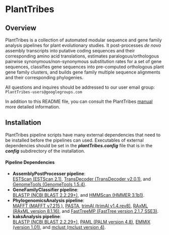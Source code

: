 # PlantTribes
## Overview
PlantTribes is a collection of automated modular sequence and gene family  analysis pipelines for plant evolutionary studies. It post-processes *de novo* assembly transcripts into putative coding sequences and their corresponding amino acid translations, estimates paralogous/orthologous pairwise synonymous/non-synonymous substitution rates for a set of gene sequences, classifies gene sequences into pre-computed orthologous plant gene family clusters, and builds gene family multiple sequence alignments and their corresponding phylogenies.

All questions and inquires should be addressed to our user email group: `PlantTribes-users@googlegroups.com`

In addition to this README file, you can consult the PlantTribes [manual](docs/PlantTribes_manual.md) more detailed information.

## Installation
PlantTribes pipeline scripts have many external dependencies that need to be installed before the pipelines can used. Executables of external dependencies should be set in the **_plantTribes.config_** file that is in the **_config_** subdirectory of the installation. 
#### Pipeline Dependencies
- **AssemblyPostProcesser pipeline**:  
[ESTScan (ESTScan 2.1)](http://estscan.sourceforge.net/), [TransDecoder (TransDecoder v2.0.1)](https://github.com/TransDecoder/TransDecoder/releases), and [GenomeTools (GenomeTools 1.5.4)](http://genometools.org/).
- **GeneFamilyClassifier pipeline**:  
[BLASTP (NCBI BLAST 2.2.29+)](http://blast.ncbi.nlm.nih.gov/Blast.cgi?PAGE_TYPE=BlastDocs&DOC_TYPE=Download), and [HMMScan (HMMER 3.1b1)](http://hmmer.janelia.org/).
- **PhylogenomicsAnalysis pipeline**:  
[MAFFT (MAFFT v7.215 )](http://mafft.cbrc.jp/alignment/software/), [PASTA](https://github.com/smirarab/pasta]), [trimAl (trimAl v1.4.rev8)](http://trimal.cgenomics.org/), [RAxML (RAxML version 8.1.16)](http://sco.h-its.org/exelixis/web/software/raxml/index.html), and [FastTreeMP (FastTree version 2.1.7 SSE3)](http://meta.microbesonline.org/fasttree/).
- **kaksAnalysis pipeline**:  
[BLASTP (NCBI BLAST 2.2.29+)](http://blast.ncbi.nlm.nih.gov/Blast.cgi?PAGE_TYPE=BlastDocs&DOC_TYPE=Download), [PAML (PALM version 4.8)](http://abacus.gene.ucl.ac.uk/software/paml.html#download), [EMMIX (version 1.01)](http://www.maths.uq.edu.au/~gjm/), and [mclust (mclust version 4)](http://www.stat.washington.edu/mclust/).

